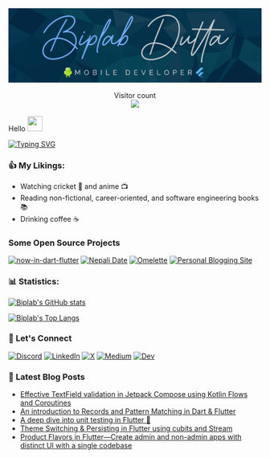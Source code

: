 <img src="https://raw.githubusercontent.com/Biplab-Dutta/Biplab-Dutta/main/assets/cover_image.png">

<p align="center"> 
  Visitor count<br>
  <img src="https://profile-counter.glitch.me/biplab-dutta/count.svg" />
</p>

Hello <img src="https://media.giphy.com/media/hvRJCLFzcasrR4ia7z/giphy.gif" width="30px" height="30px">

[![Typing SVG](https://readme-typing-svg.herokuapp.com?size=25&color=%2336BCF7&width=1020&lines=I'm+a+Computer+Science+Graduate+from+Nepal+👨‍🎓🇳🇵;Working+with+Flutter+and+native+Android+(Kotlin)+📱;I+write+blogs+on+flutter-specific+topics+✍️;I've+over+4+years+of+flutter+experience+🧔)](https://git.io/typing-svg)

### 👍️ My Likings:
* Watching cricket 🏏 and anime 📺️
* Reading non-fictional, career-oriented, and software engineering books 📚️
* Drinking coffee ☕️

### Some Open Source Projects
[![now-in-dart-flutter](https://github-readme-stats-three-ruddy-42.vercel.app/api/pin/?username=Biplab-Dutta&repo=now-in-dart-flutter&title_color=fff&icon_color=f9f9f9&text_color=9f9f9f&bg_color=151515)](https://github.com/Biplab-Dutta/now-in-dart-flutter)
[![Nepali Date](https://github-readme-stats-three-ruddy-42.vercel.app/api/pin/?username=Biplab-Dutta&repo=Nepali_Date&title_color=fff&icon_color=f9f9f9&text_color=9f9f9f&bg_color=151515)](https://github.com/Biplab-Dutta/Nepali_Date)
[![Omelette](https://github-readme-stats-three-ruddy-42.vercel.app/api/pin/?username=Biplab-Dutta&repo=omelette&title_color=fff&icon_color=f9f9f9&text_color=9f9f9f&bg_color=151515)](https://github.com/Biplab-Dutta/omelette)
[![Personal Blogging Site](https://github-readme-stats-three-ruddy-42.vercel.app/api/pin/?username=Biplab-Dutta&repo=personal_site&title_color=fff&icon_color=f9f9f9&text_color=9f9f9f&bg_color=151515)](https://github.com/Biplab-Dutta/personal_site)

### 📊 Statistics:
[![Biplab's GitHub stats](https://github-readme-stats-three-ruddy-42.vercel.app/api?username=Biplab-Dutta&show_icons=true&theme=radical)](https://github-readme-stats-biplab.vercel.app/api?username=Biplab-Dutta&show_icons=true&theme=radical)

[![Biplab's Top Langs](https://github-readme-stats-three-ruddy-42.vercel.app/api/top-langs/?username=Biplab-Dutta&layout=compact&theme=radical)](https://github-readme-stats-biplab.vercel.app/api/top-langs/?username=Biplab-Dutta&layout=compact&theme=radical)

### 🔗 Let's Connect

[![Discord](https://img.shields.io/badge/Discord-7289DA?style=for-the-badge&logo=discord&logoColor=white)](https://discordapp.com/users/506161072143728671)
[![LinkedIn](https://img.shields.io/badge/LinkedIn-0077B5?style=for-the-badge&logo=linkedin&logoColor=white)](https://www.linkedin.com/in/biplab-dutta-43774717a/)
[![X](https://img.shields.io/badge/X-000000?style=for-the-badge&logo=X&logoColor=white)](https://twitter.com/b_plab98)
[![Medium](https://img.shields.io/badge/Medium-12100E?style=for-the-badge&logo=medium&logoColor=white)](https://medium.com/@biplabdutta2055)
[![Dev](https://img.shields.io/badge/dev-0A0A0A?style=for-the-badge&logo=devdotto&logoColor=white)](https://dev.to/b_plab98)

### 📙 Latest Blog Posts
<!-- BLOG-POST-LIST:START -->
- [Effective TextField validation in Jetpack Compose using Kotlin Flows and Coroutines](https://biplabdutta.com.np/posts/jetpack-compose-textinput-validation/)
- [An introduction to Records and Pattern Matching in Dart &amp; Flutter](https://biplabdutta.com.np/posts/pattern-matching-dart/)
- [A deep dive into unit testing in Flutter 🧪](https://biplabdutta.com.np/posts/unit-test/)
- [Theme Switching &amp; Persisting in Flutter using cubits and Stream](https://biplabdutta.com.np/posts/theme-switching/)
- [Product Flavors in Flutter—Create admin and non-admin apps with distinct UI with a single codebase](https://biplabdutta.com.np/posts/product-flavors/)
<!-- BLOG-POST-LIST:END -->
